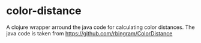 # color-distance

A clojure wrapper arround the java code for calculating color distances.
The java code is taken from https://github.com/rbingram/ColorDistance
